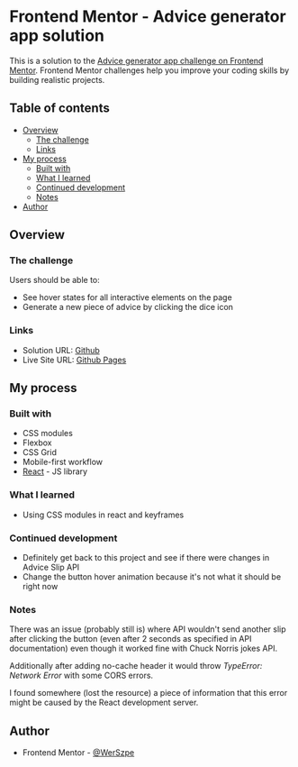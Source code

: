 # Frontend Mentor - Advice generator app solution

This is a solution to the [Advice generator app challenge on Frontend Mentor](https://www.frontendmentor.io/challenges/advice-generator-app-QdUG-13db). Frontend Mentor challenges help you improve your coding skills by building realistic projects.

## Table of contents

- [Overview](#overview)
  - [The challenge](#the-challenge)
  - [Links](#links)
- [My process](#my-process)
  - [Built with](#built-with)
  - [What I learned](#what-i-learned)
  - [Continued development](#continued-development)
  - [Notes](#notes)
- [Author](#author)

## Overview

### The challenge

Users should be able to:

- See hover states for all interactive elements on the page
- Generate a new piece of advice by clicking the dice icon

### Links

- Solution URL: [Github](https://github.com/WerSzpe/Advice-Generator-App-FrontendMentor)
- Live Site URL: [Github Pages](https://your-live-site-url.com)

## My process

### Built with

- CSS modules
- Flexbox
- CSS Grid
- Mobile-first workflow
- [React](https://reactjs.org/) - JS library

### What I learned

- Using CSS modules in react and keyframes

### Continued development

- Definitely get back to this project and see if there were changes in Advice Slip API
- Change the button hover animation because it's not what it should be right now

### Notes

There was an issue (probably still is) where API wouldn't send another slip after clicking the button (even after 2 seconds as specified in API documentation) even though it worked fine with Chuck Norris jokes API.

Additionally after adding no-cache header it would throw _TypeError: Network Error_ with some CORS errors.

I found somewhere (lost the resource) a piece of information that this error might be caused by the React development server.

## Author

- Frontend Mentor - [@WerSzpe](https://www.frontendmentor.io/profile/WerSzpe)
